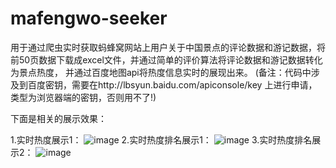 # mafengwo-seeker
用于通过爬虫实时获取蚂蜂窝网站上用户关于中国景点的评论数据和游记数据，将前50页数据下载成excel文件，并通过简单的评价算法将评论数据和游记数据转化为景点热度，
并通过百度地图api将热度信息实时的展现出来。
(备注：代码中涉及到百度密钥，需要在http://lbsyun.baidu.com/apiconsole/key 上进行申请，类型为浏览器端的密钥，否则用不了!)

下面是相关的展示效果：

1.实时热度展示1：
![image](https://github.com/zlzhang0122/mafengwo-seeker/blob/master/%E5%B1%95%E7%A4%BA%E6%95%88%E6%9E%9C1.png)
2.实时热度排名展示1：
![image](https://github.com/zlzhang0122/mafengwo-seeker/blob/master/%E5%B1%95%E7%A4%BA%E6%95%88%E6%9E%9C2.png)
3.实时热度排名展示2：
![image](https://github.com/zlzhang0122/mafengwo-seeker/blob/master/%E5%B1%95%E7%A4%BA%E6%95%88%E6%9E%9C3.png)
